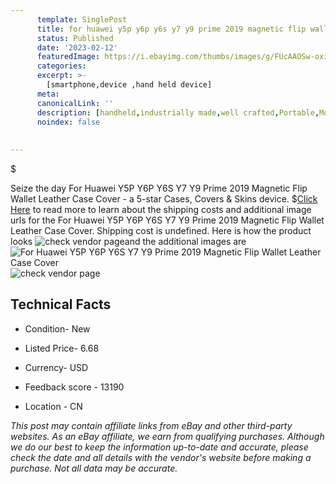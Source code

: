 ```yaml
---
      template: SinglePost
      title: for huawei y5p y6p y6s y7 y9 prime 2019 magnetic flip wallet leather case cover
      status: Published
      date: '2023-02-12'
      featuredImage: https://i.ebayimg.com/thumbs/images/g/FUcAAOSw-oxi9cUg/s-l225.jpg
      categories: 
      excerpt: >-
        [smartphone,device ,hand held device]
      meta:
      canonicalLink: ''
      description: [handheld,industrially made,well crafted,Portable,Mobile,Compact,Convenient,Lightweight,Maneuverable,Man-portable,Miniature,Carriable,Hand-held,Light,Holdable,Transportable,Mobile device,Pocket-sized,On-the-go,Wireless,Cordless,Compact size,Convenient size, smartphone,device ,hand held device]
      noindex: false
      
        
---
```

$

Seize the day For Huawei Y5P Y6P Y6S Y7 Y9 Prime 2019 Magnetic Flip Wallet Leather Case Cover - a 5-star Cases, Covers & Skins device.
$[Click Here](https://www.ebay.com/itm/175380957397?hash=item28d58508d5%3Ag%3AFUcAAOSw-oxi9cUg&mkevt=1&mkcid=1&mkrid=711-53200-19255-0&campid=%253CePNCampaignId%253E&customid=%253CreferenceId%253E&toolid=10049) to read more to learn about the shipping costs and additional image urls for the For Huawei Y5P Y6P Y6S Y7 Y9 Prime 2019 Magnetic Flip Wallet Leather Case Cover. Shipping cost is undefined. Here is how the product looks ![check vendor page](https://i.ebayimg.com/thumbs/images/g/FUcAAOSw-oxi9cUg/s-l225.jpg)and the additional images are![For Huawei Y5P Y6P Y6S Y7 Y9 Prime 2019 Magnetic Flip Wallet Leather Case Cover](https://i.ebayimg.com/images/g/FUcAAOSw-oxi9cUg/s-l1200.jpg)![check vendor page](https://origin-galleryplus.ebayimg.com/ws/web/175380957397_2_0_1/225x225.jpg,https://origin-galleryplus.ebayimg.com/ws/web/175380957397_3_0_1/225x225.jpg,https://origin-galleryplus.ebayimg.com/ws/web/175380957397_4_0_1/225x225.jpg,https://origin-galleryplus.ebayimg.com/ws/web/175380957397_5_0_1/225x225.jpg,https://origin-galleryplus.ebayimg.com/ws/web/175380957397_6_0_1/225x225.jpg,https://origin-galleryplus.ebayimg.com/ws/web/175380957397_7_0_1/225x225.jpg,https://origin-galleryplus.ebayimg.com/ws/web/175380957397_8_0_1/225x225.jpg,https://origin-galleryplus.ebayimg.com/ws/web/175380957397_9_0_1/225x225.jpg,https://origin-galleryplus.ebayimg.com/ws/web/175380957397_10_0_1/225x225.jpg,https://origin-galleryplus.ebayimg.com/ws/web/175380957397_11_0_1/225x225.jpg,https://origin-galleryplus.ebayimg.com/ws/web/175380957397_12_0_1/225x225.jpg)



 ## Technical Facts 



     
      

 - Condition- New 


      

 - Listed Price- 6.68 


      

 - Currency- USD 


      

 - Feedback score - 13190 


      

 - Location - CN 


      
      

 *_This post may contain affiliate links from eBay and other third-party websites. As an eBay affiliate, we earn from qualifying purchases. Although we do our best to keep the information up-to-date and accurate, please check the date and all details with the vendor's website before making a purchase. Not all data may be accurate._*






